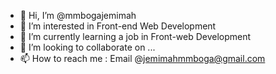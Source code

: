 - 👋 Hi, I’m @mmbogajemimah
- 👀 I’m interested in Front-end Web Development
- 🌱 I’m currently learning a job in Front-web Development
- 💞️ I’m looking to collaborate on ...
- 📫 How to reach me : Email @jemimahmmboga@gmail.com

<!---
mmbogajemimah/mmbogajemimah is a ✨ special ✨ repository because its `README.md` (this file) appears on your GitHub profile.
You can click the Preview link to take a look at your changes.
--->
